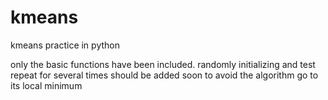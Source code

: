 # kmeans
kmeans practice in python

only the basic functions have been included.
randomly initializing and test repeat for several times should be added soon to avoid the algorithm go to its local minimum

